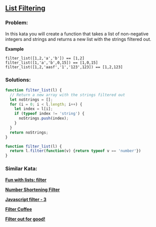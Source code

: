 ## [List Filtering](https://www.codewars.com/kata/53dbd5315a3c69eed20002dd)

### Problem:

In this kata you will create a function that takes a list of non-negative integers and strings and returns a new list with the strings filtered out.

**Example**

```
filter_list([1,2,'a','b']) == [1,2]
filter_list([1,'a','b',0,15]) == [1,0,15]
filter_list([1,2,'aasf','1','123',123]) == [1,2,123]
```

### Solutions:

```javascript
function filter_list(l) {
  // Return a new array with the strings filtered out
  let noStrings = [];
  for (i = 0; i < l.length; i++) {
    let index = l[i];
    if (typeof index != 'string') {
      noStrings.push(index);
    }
  }
  return noStrings;
}
```

```javascript
function filter_list(l) {
  return l.filter(function(v) {return typeof v == 'number'})
}
```

### Similar Kata:

**[Fun with lists: filter](https://www.codewars.com/kata/582041237df353e01d000084)**

**[Number Shortening Filter](https://www.codewars.com/kata/56b4af8ac6167012ec00006f)**

**[Javascript filter - 3](https://www.codewars.com/kata/525f0459fb9570f9ff00005d)**

**[Filter Coffee](https://www.codewars.com/kata/56069d0c4af7f633910000d3)**

**[Filter out for good!](https://www.codewars.com/kata/56035d75426e197c3e0000a2)**

